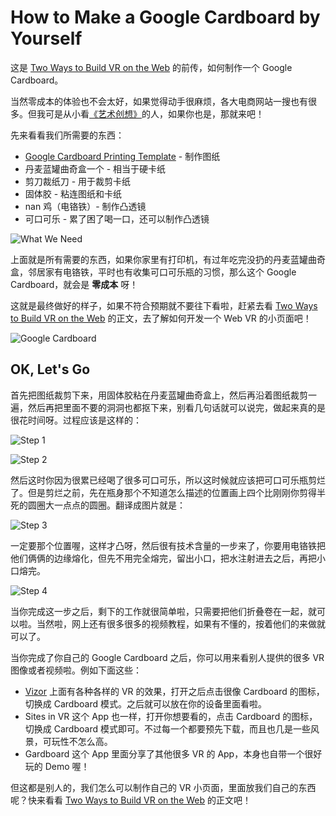 # How to Make a Google Cardboard by Yourself

这是 [Two Ways to Build VR on the Web](http://jasonliao.me/posts/2017-03-02-two-way-to-web-vr.html) 的前传，如何制作一个 Google Cardboard。

当然零成本的体验也不会太好，如果觉得动手很麻烦，各大电商网站一搜也有很多。但我可是从小看[《艺术创想》](http://search.bilibili.com/all?keyword=%E8%89%BA%E6%9C%AF%E5%88%9B%E6%83%B3)的人，如果你也是，那就来吧！

先来看看我们所需要的东西：

* [Google Cardboard Printing Template](https://mdmundo.s3-us-west-2.amazonaws.com/wp-content/uploads/Scissor-cut_template.pdf) - 制作图纸
* 丹麦蓝罐曲奇盒一个 - 相当于硬卡纸
* 剪刀裁纸刀 - 用于裁剪卡纸
* 固体胶 - 粘连图纸和卡纸
* nan 鸡（电铬铁）- 制作凸透镜
* 可口可乐 - 累了困了喝一口，还可以制作凸透镜

![What We Need](https://ws1.sinaimg.cn/large/7988751aly1fckho50fxcj20zk0k0gnv)

上面就是所有需要的东西，如果你家里有打印机，有过年吃完没扔的丹麦蓝罐曲奇盒，邻居家有电铬铁，平时也有收集可口可乐瓶的习惯，那么这个 Google Cardboard，就会是 **零成本** 呀！

这就是最终做好的样子，如果不符合预期就不要往下看啦，赶紧去看 [Two Ways to Build VR on the Web](http://jasonliao.me/posts/2017-03-02-two-way-to-web-vr.html) 的正文，去了解如何开发一个 Web VR 的小页面吧！

![Google Cardboard](https://ws1.sinaimg.cn/large/7988751aly1fckhi2sasnj20zk0zkn2t)

## OK, Let's Go

首先把图纸裁剪下来，用固体胶粘在丹麦蓝罐曲奇盒上，然后再沿着图纸裁剪一遍，然后再把里面不要的洞洞也都抠下来，别看几句话就可以说完，做起来真的是很花时间呀。过程应该是这样的：

![Step 1](https://ws1.sinaimg.cn/large/7988751aly1fckhun5erwj20zk0qodi1)

![Step 2](https://ws1.sinaimg.cn/large/7988751aly1fckhtz4ql5j20zk0qoacb)

然后这时你因为很累已经喝了很多可口可乐，所以这时候就应该把可口可乐瓶剪烂了。但是剪烂之前，先在瓶身那个不知道怎么描述的位置画上四个比刚刚你剪得半死的圆圈大一点点的圆圈。翻译成图片就是：

![Step 3](https://ws1.sinaimg.cn/large/7988751agy1fd4zsldopvj20qo0qo40x)

一定要那个位置喔，这样才凸呀，然后很有技术含量的一步来了，你要用电铬铁把他们俩俩的边缘熔化，但先不用完全熔完，留出小口，把水注射进去之后，再把小口熔完。

![Step 4](https://ws1.sinaimg.cn/large/7988751aly1fcki5x7rnej20qo0qo0w6)

当你完成这一步之后，剩下的工作就很简单啦，只需要把他们折叠卷在一起，就可以啦。当然啦，网上还有很多很多的视频教程，如果有不懂的，按着他们的来做就可以了。

当你完成了你自己的 Google Cardboard 之后，你可以用来看别人提供的很多 VR 图像或者视频啦。例如下面这些：

* [Vizor](https://vizor.io/) 上面有各种各样的 VR 的效果，打开之后点击很像 Cardboard 的图标，切换成 Cardboard 模式。之后就可以放在你的设备里面看啦。
* Sites in VR 这个 App 也一样，打开你想要看的，点击 Cardboard 的图标，切换成 Cardboard 模式即可。不过每一个都要预先下载，而且也几是一些风景，可玩性不怎么高。
* Gardboard 这个 App 里面分享了其他很多 VR 的 App，本身也自带一个很好玩的 Demo 喔！

但这都是别人的，我们怎么可以制作自己的 VR 小页面，里面放我们自己的东西呢？快来看看 [Two Ways to Build VR on the Web](http://jasonliao.me/posts/2017-03-02-two-way-to-web-vr.html) 的正文吧！





